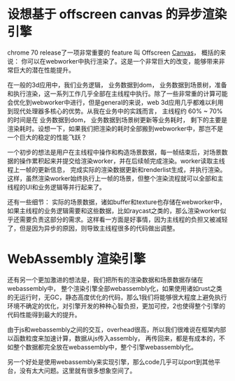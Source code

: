 # 设想基于 offscreen canvas 的异步渲染引擎

chrome 70 release了一项非常重要的 feature 叫 Offscreen [Canvas](https://developers.google.com/web/updates/2018/08/offscreen-canvas)， 概括的来说： 你可以在webworker中执行渲染了。这是一个非常巨大的改变，能够带来非常巨大的潜在性能提升。

在一般的3d应用中，我们业务逻辑， 业务数据到dom， 业务数据到场景树，准备和执行渲染，这一系列工作几乎全部在主线程中执行。除了一些非常重的计算可能会优化到webworker中进行，但是general的来说，web 3d应用几乎都难以利用到现代处理器多核心的优势。从我在业务中的实践而言， 主线程约 60% ~ 70% 的时间是在 业务数据到dom， 业务数据到场景树更新等业务耗时， 剩下的主要是渲染耗时。设想一下，如果我们把渲染的耗时全部搬到webworker中，那岂不是一个巨大的稳定的性能飞跃？

一个初步的想法是用户在主线程中操作和构造场景数据，每一帧结束后，对场景数据的操作累积起来并提交给渲染worker，并在后续帧完成渲染。worker读取主线程上一帧的更新信息， 完成实际的渲染数据更新和renderlist生成，并执行渲染。这样，虽然渲染worker始终执行上一帧的场景，但整个渲染流程就可以全部和主线程的UI和业务逻辑等并行起来了。

还有一些细节： 实际的场景数据，诸如buffer和texture也存储在webworker中，如果主线程的业务逻辑需要和这些数据，比如raycast之类的，那么渲染worker似乎还需要负责这部分的需求。这样看一方面是好事情，因为主线程的负担又被减轻了，但是因为异步的原因，则导致主线程很多的代码做出调整。

# WebAssembly 渲染引擎

还有另一个更加激进的想法是，我们把所有的渲染数据和场景数据存储在webassembly中， 整个渲染引擎全部webassembly化，如果使用诸如rust之类的无运行时，无GC，静态高度优化的代码，那么1我们将能够很大程度上避免执行环境不确定的优化，对引擎开发的种种心智负担，更加可控，2也使得整个引擎的代码性能得到最大的提升。

由于js和webassembly之间的交互，overhead很高，所以我们很难说在框架内部以函数粒度来加速计算，数据从js传入assembly， 再传回来，都是有成本的，不如整个数据都完全放在webassembly中，整个引擎webassembly化。

另一个好处是使用webassembly来实现引擎，那么code几乎可以port到其他平台，没有太大问题。这里就有很多想象空间了。